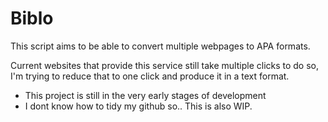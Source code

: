 # Biblo

This script aims to be able to convert multiple webpages to APA formats.

Current websites that provide this service still take multiple clicks to do so, I'm trying to reduce that to one click and produce it in a text format.


*  This project is still in the very early stages of development
*  I dont know how to tidy my github so.. This is also WIP.

